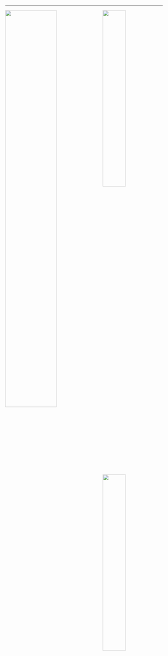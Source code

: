 <hr>

<img align="left" width="57%" src="https://github-readme-stats.vercel.app/api?username=joshniemela&disable_animations=true&count_private=true&show_icons=true&include_all_commits=true&&hide_border=true&hide_title=true&icon_color=402f65&title_color=402f65&bg_color=00000000&cache_seconds=30">

<img align="right" width="38%" src="https://github-readme-stats.vercel.app/api/top-langs/?username=joshniemela&hide=jupyter%20notebook, shell&hide_border=true&hide_title=true&text_color=434d58&bg_color=00000000&langs_count=10&layout=compact&cache_seconds=60">

<img align="right" width="38%" src="https://github-readme-stats.vercel.app/api/top-langs/?username=joshniemela&hide=jupyter%20notebook, shell">
